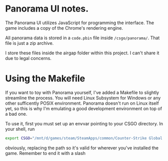 # Panorama UI notes.

The Panorama UI utilizes JavaScript for programming the interface. The game includes a copy of the
Chrome's rendering engine. 

All panorama data is stored in a `code.pbin` file inside `/csgo/panorama/`. That file is just a zip 
archive.

I store these files inside the airgap folder within this project. I can't share it due to legal 
concerns.

# Using the Makefile

If you want to toy with Panorama yourself, I've added a Makefile to slightly streamline the process.
You will need Linux Subsystem for Windows or any other sufficently POSIX environment. Panorama 
doesn't run on Linux itself yet, so this is why I'm emulating a good development environment on top 
of a bad one.

To use it, first you must set up an envvar pointing to your CSGO directory. In your shell, run
```bash
export CSGO="/mnt/d/games/steam/SteamApps/common/Counter-Strike Global Offensive/"
```
obviously, replacing the path so it's valid for wherever you've installed the game. 
Remember to end it with a slash